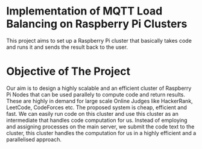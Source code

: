 # Implementation of MQTT Load Balancing on Raspberry Pi Clusters
This project aims to set up a Raspberry Pi cluster that basically takes code and runs it and sends the result back to the user.  

# Objective of The Project
Our aim is to design a highly scalable and an efficient cluster of Raspberry Pi Nodes that can be used parallely to compute code and return results. These are highly in demand for large scale Online Judges like HackerRank, LeetCode, CodeForces etc. The proposed system is cheap, efficient and fast. We can easily run code on this cluster and use this cluster as an intermediate that handles code computation for us. Instead of employing and assigning processes on the main server, we submit the code text to the cluster, this cluster handles the computation for us in a highly efficient and a parallelised approach. 


